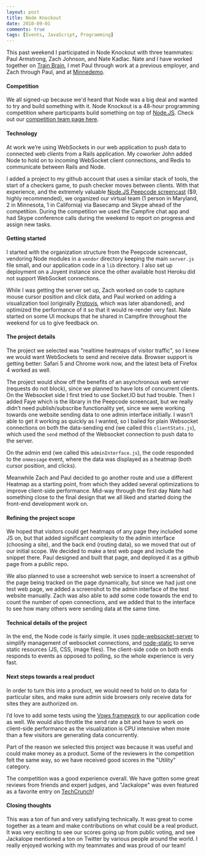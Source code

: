 ```yaml
---
layout: post
title: Node Knockout
date: 2010-09-01
comments: true
tags: [Events, JavaScript, Programming]
---
```


This past weekend I participated in Node Knockout with three teammates: Paul Armstrong, Zach Johnson, and Nate Kadlac. Nate and I have worked together on [Train Brain](http://trainbrainapp.com/), I met Paul through work at a previous employer, and Zach through Paul, and at [Minnedemo](http://minnedemo.org/).

#### Competition

We all signed-up because we'd heard that Node was a big deal and wanted to try and build something with it. Node Knockout is a 48-hour programming competition where participants build something on top of [Node.JS](http://nodejs.org/). Check out our [competition team page here](http://nodeknockout.com/teams/jackalope).

#### Technology

At work we’re using WebSockets in our web application to push data to connected web clients from a Rails application. My coworker John added Node to hold on to incoming WebSocket client connections, and Redis to communicate between Rails and Node.

I added a project to my github account that uses a similar stack of tools, the start of a checkers game, to push checker moves between clients. With that experience, and the extremely valuable [Node.JS Peepcode screencast](http://peepcode.com/products/nodejs-i) ($9, highly recommended), we organized our virtual team (1 person in Maryland, 2 in Minnesota, 1 in California) via Basecamp and Skype ahead of the competition. During the competition we used the Campfire chat app and had Skype conference calls during the weekend to report on progress and assign new tasks.

#### Getting started

I started with the organization structure from the Peepcode screencast, vendoring Node modules in a `vendor` directory keeping the main `server.js` file small, and our application code in a `lib` directory. I also set up deployment on a Joyent instance since the other available host Heroku did not support WebSocket connections. 

While I was getting the server set up, Zach worked on code to capture mouse cursor position and click data, and Paul worked on adding a visualization tool (originally [Protovis](http://vis.stanford.edu/protovis/), which was later abandoned), and optimized the performance of it so that it would re-render very fast. Nate started on some UI mockups that he shared in Campfire throughout the weekend for us to give feedback on.

#### The project details

The project we selected was "realtime heatmaps of visitor traffic", so I knew we would want WebSockets to send and receive data. Browser support is getting better: Safari 5 and Chrome work now, and the latest beta of Firefox 4 worked as well.

The project would show off the benefits of an asynchronous web server (requests do not block), since we planned to have lots of concurrent clients. On the Websocket side I first tried to use Socket.IO but had trouble. Then I added Faye which is the library in the Peepcode screencast, but we really didn’t need publish/subscribe functionality yet, since we were working towards one website sending data to one admin interface initially. I wasn’t able to get it working as quickly as I wanted, so I bailed for plain Websocket connections on both the data-sending end (we called this `clientStats.js`), which used the `send` method of the Websocket connection to push data to the server. 

On the admin end (we called this `adminInterface.js`), the code responded to the `onmessage` event, where the data was displayed as a heatmap (both cursor position, and clicks). 

Meanwhile Zach and Paul decided to go another route and use a different Heatmap as a starting point, from which they added several optimizations to improve client-side performance. Mid-way through the first day Nate had something close to the final design that we all liked and started doing the front-end development work on.

#### Refining the project scope

We hoped that visitors could get heatmaps of any page they included some JS on, but that added significant complexity to the admin interface (choosing a site), and the back end (routing data), so we moved that out of our initial scope. We decided to make a test web page and include the snippet there. Paul designed and built that page, and deployed it as a github page from a public repo. 

We also planned to use a screenshot web service to insert a screenshot of the page being tracked on the page dynamically, but since we had just one test web page, we added a screenshot to the admin interface of the test website manually. Zach was also able to add some code towards the end to count the number of open connections, and we added that to the interface to see how many others were sending data at the same time. 

#### Technical details of the project

In the end, the Node code is fairly simple. It uses [node-websocket-server](http://github.com/miksago/node-websocket-server) to simplify management of websocket connections, and [node-static](http://github.com/cloudhead/node-static) to serve static resources (JS, CSS, image files). The client-side code on both ends responds to events as opposed to polling, so the whole experience is very fast. 

#### Next steps towards a real product

In order to turn this into a product, we would need to hold on to data for particular sites, and make sure admin side browsers only receive data for sites they are authorized on.

I’d love to add some tests using the [Vows framework](http://vowsjs.org/) to our application code as well. We would also throttle the send rate a bit and have to work on client-side performance as the visualization is CPU intensive when more than a few visitors are generating data concurrently.

Part of the reason we selected this project was because it was useful and could make money as a product. Some of the reviewers in the competition felt the same way, so we have received good scores in the "Utility" category.

The competition was a good experience overall. We have gotten some great reviews from friends and expert judges, and "Jackalope" was even featured as a favorite entry on [TechCrunch](http://techcrunch.com/2010/09/01/nodejs-knockout/)! 

#### Closing thoughts

This was a ton of fun and very satisfying technically. It was great to come together as a team and make contributions on what could be a real product. It was very exciting to see our scores going up from public voting, and see Jackalope mentioned a ton on Twitter by various people around the world. I really enjoyed working with my teammates and was proud of our team!
